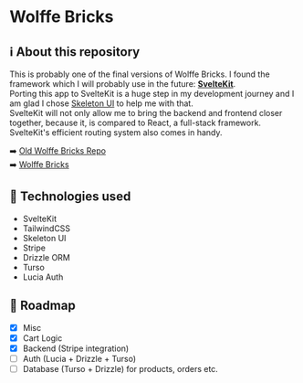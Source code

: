 # Wolffe Bricks

## ℹ️ About this repository

This is probably one of the final versions of Wolffe Bricks. I found the framework which I will probably use in the future: [**SvelteKit**](https://kit.svelte.dev). \
Porting this app to SvelteKit is a huge step in my development journey and I am glad I chose [Skeleton UI](https://skeleton.dev) to help me with that. \
SvelteKit will not only allow me to bring the backend and frontend closer together, because it, is compared to React, a full-stack framework. SvelteKit's efficient routing system also comes in handy.

➡️ [Old Wolffe Bricks Repo](https://github.com/nevthereal/wolffebricks-v2) \
➡️ [Wolffe Bricks](https://wolffebricks.store)

## 💼 Technologies used

- SvelteKit
- TailwindCSS
- Skeleton UI
- Stripe
- Drizzle ORM
- Turso
- Lucia Auth

## 📃 Roadmap

- [x] Misc
- [x] Cart Logic
- [x] Backend (Stripe integration)
- [ ] Auth (Lucia + Drizzle + Turso)
- [ ] Database (Turso + Drizzle) for products, orders etc.
